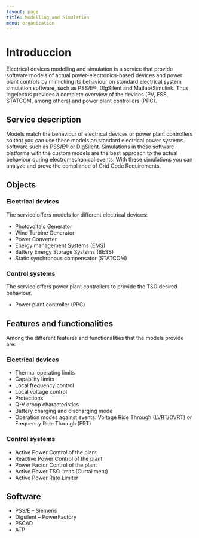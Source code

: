 ```yaml
---
layout: page
title: Modelling and Simulation
menu: organization
---
```


# Introduccion
Electrical devices modelling and simulation is a service that provide software models of actual power-electronics-based devices and power plant controls by mimicking its behaviour on standard electrical system simulation software, such as PSS/E®, DIgSilent and Matlab/Simulink. Thus, Ingelectus provides a complete overview of the devices (PV, ESS, STATCOM, among others)  and power plant controllers (PPC).

## Service description
Models match the behaviour of electrical devices or power plant controllers so that you can use these models on standard electrical power systems software such as PSS/E® or DIgSilent. Simulations in these software platforms with the custom models are the best  approach to the actual behaviour during electromechanical events. With these simulations you can analyze and prove the compliance of Grid Code Requirements. 

## Objects
### Electrical devices
The service offers models for different electrical devices: 
*	Photovoltaic Generator 
*	Wind Turbine Generator 
*	Power Converter 
*	Energy management Systems (EMS)
*	Battery Energy Storage Systems (BESS)
*	Static synchronous compensator (STATCOM)


### Control systems
The service offers power plant controllers to provide the TSO desired behaviour.
*	Power plant controller (PPC)


## Features and functionalities
Among the different features and functionalities  that the models provide are:

### Electrical devices

*	Thermal operating limits 
*	Capability limits
*	Local frequency control
*	Local voltage control
*	Protections
*	Q-V droop characteristics 
*	Battery charging and discharging mode
*	Operation modes against events: Voltage Ride Through (LVRT/OVRT) or Frequency Ride Through (FRT)

### Control systems  
    
*	Active Power Control of the plant
*	Reactive Power Control of the plant
*	Power Factor Control of the plant
*	Active Power TSO limits (Curtailment)
*	Active Power Rate Limiter

## Software
*   PSS/E – Siemens
*   Digsilent – PowerFactory
*   PSCAD
*   ATP
